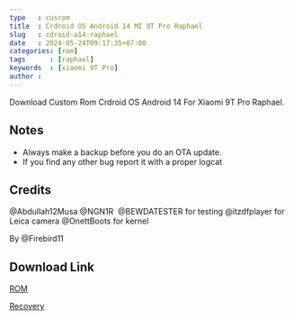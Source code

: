 ```yaml
---
type   : cusrom
title  : Crdroid OS Android 14 MI 9T Pro Raphael
slug   : cdroid-a14-raphael
date   : 2024-05-24T09:17:35+07:00
categories: [rom]
tags      : [raphael]
keywords  : [xiaomi 9T Pro]
author : 
---
```


Download Custom Rom Crdroid OS Android 14 For Xiaomi 9T Pro Raphael.

## Notes
- Always make a backup before you do an OTA update.
- If you find any other bug report it with a proper logcat

## Credits

@Abdullah12Musa @NGN1R  @BEWDATESTER for testing
@itzdfplayer for Leica camera
@OnettBoots for kernel

By @Firebird11


## Download Link
[ROM](https://sourceforge.net/projects/crdroid/files/raphael/10.x)

[Recovery](https://sourceforge.net/projects/crdroid/files/raphael/10.x/recovery/)
